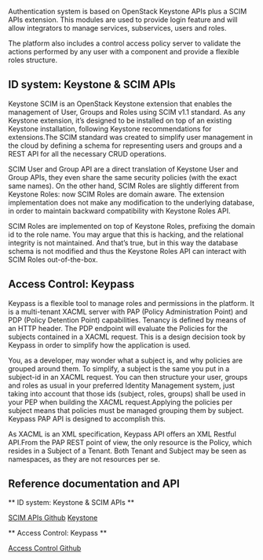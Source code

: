 Authentication system is based on OpenStack Keystone APIs plus a SCIM APIs extension. This modules are used to provide login feature and will allow integrators to manage services, subservices, users and roles.

The platform also includes a control access policy server to validate the actions performed by any user with a component and provide a flexible roles structure.

## ID system: Keystone & SCIM APIs

Keystone SCIM is an OpenStack Keystone extension that enables the management of User, Groups and Roles using SCIM v1.1 standard. As any Keystone extension, it’s designed to be installed on top of an existing Keystone installation, following Keystone recommendations for extensions.The SCIM standard was created to simplify user management in the cloud by defining a schema for representing users and groups and a REST API for all the necessary CRUD operations.

SCIM User and Group API are a direct translation of Keystone User and Group APIs, they even share the same security policies (with the exact same names). On the other hand, SCIM Roles are slightly different from Keystone Roles: now SCIM Roles are domain aware. The extension implementation does not make any modification to the underlying database, in order to maintain backward compatibility with Keystone Roles API.

SCIM Roles are implemented on top of Keystone Roles, prefixing the domain id to the role name. You may argue that this is hacking, and the relational integrity is not maintained. And that’s true, but in this way the database schema is not modified and thus the Keystone Roles API can interact with SCIM Roles out-of-the-box.


## Access Control: Keypass

Keypass is a flexible tool to manage roles and permissions in the platform. It is a multi-tenant XACML server with PAP (Policy Administration Point) and PDP (Policy Detention Point) capabilities. Tenancy is defined by means of an HTTP header. The PDP endpoint will evaluate the Policies for the subjects contained in a XACML request. This is a design decision took by Keypass in order to simplify how the application is used.

You, as a developer, may wonder what a subject is, and why policies are grouped around them. To simplify, a subject is the same you put in a subject-id in an XACML request. You can then structure your user, groups and roles as usual in your preferred Identity Management system, just taking into account that those ids (subject, roles, groups) shall be used in your PEP when building the XACML request.Applying the policies per subject means that policies must be managed grouping them by subject. Keypass PAP API is designed to accomplish this.  

As XACML is an XML specification, Keypass API offers an XML Restful API.From the PAP REST point of view, the only resource is the Policy, which resides in a Subject of a Tenant. Both Tenant and Subject may be seen as namespaces, as they are not resources per se.

## Reference documentation and API

** ID system: Keystone & SCIM APIs **

[SCIM APIs Github](https://github.com/telefonicaid/fiware-keystone-scim)
[Keystone](http://developer.openstack.org/api-ref-identity-v3.html)

** Access Control: Keypass **

[Access Control Github](https://github.com/telefonicaid/fiware-keypass)


 
